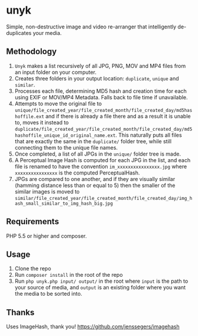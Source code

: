 # unyk
Simple, non-destructive image and video re-arranger that intelligently de-duplicates your media.

## Methodology
1. `Unyk` makes a list recursively of all JPG, PNG, MOV and MP4 files from an input folder on your computer.
2. Creates three folders in your output location: `duplicate`, `unique` and `similar`.
3. Processes each file, determining MD5 hash and creation time for each using EXIF or MOV/MP4 Metadata. Falls back to file time if unavailable.
4. Attempts to move the original file to `unique/file_created_year/file_created_month/file_created_day/md5hashoffile.ext` and if there is already a file there and as a result it is unable to, moves it instead to `duplicate/file_created_year/file_created_month/file_created_day/md5hashoffile_unique_id_original_name.ext`. This naturally puts all files that are exactly the same in the `duplicate/` folder tree, while still connecting them to the unique file names.
5. Once completed, a list of all JPGs in the `unique/` folder tree is made.
6. A Perceptual Image Hash is computed for each JPG in the list, and each file is renamed to have the convention `im_xxxxxxxxxxxxxxxx.jpg` where `xxxxxxxxxxxxxxxx` is the computed PerceptualHash.
7. JPGs are compared to one another, and if they are visually similar (hamming distance less than or equal to 5) then the smaller of the similar images is moved to `similar/file_created_year/file_created_month/file_created_day/img_hash_small_similar_to_img_hash_big.jpg`

## Requirements
PHP 5.5 or higher and composer.

## Usage
1. Clone the repo
2. Run `composer install` in the root of the repo
3. Run `php unyk.php input/ output/` in the root where `input` is the path to your source of media, and `output` is an existing folder where you want the media to be sorted into.

## Thanks
Uses ImageHash, thank you! https://github.com/jenssegers/imagehash